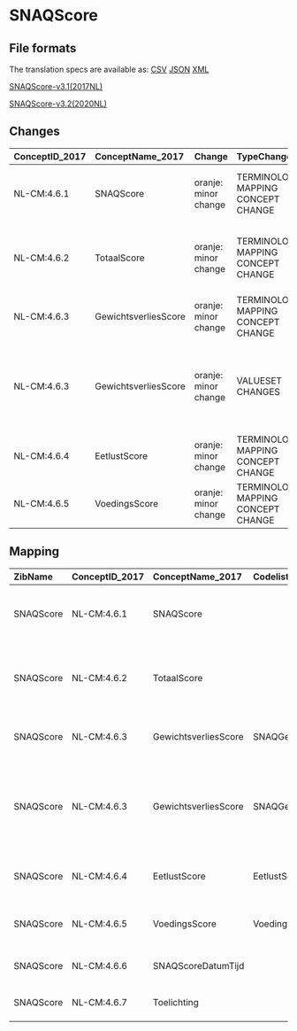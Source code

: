 # SNAQScore
## File formats

The translation specs are available as: 
[CSV](../csv/SNAQScore.csv) [JSON](../json/SNAQScore.json) [XML](../xml/SNAQScore.xml)



[SNAQScore-v3.1(2017NL)](https://zibs.nl/wiki/SNAQScore-v3.1(2017NL))

[SNAQScore-v3.2(2020NL)](https://zibs.nl/wiki/SNAQScore-v3.2(2020NL))









## Changes

| ConceptID_2017   | ConceptName_2017     | Change               | TypeChange                         | Impact_heen   | TRANSLATIE_spec_heen                                                                        | Impact_terug   | TRANSLATIE_spec_terug                                                                       | Omschrijving                                                                                                         |
|:-----------------|:---------------------|:---------------------|:-----------------------------------|:--------------|:--------------------------------------------------------------------------------------------|:---------------|:--------------------------------------------------------------------------------------------|:---------------------------------------------------------------------------------------------------------------------|
| NL-CM:4.6.1      | SNAQScore            | oranje: minor change | TERMINOLOGY MAPPING CONCEPT CHANGE | Medium        | SCT DefinitionCode [blank] -> [8881000146104 Short Nutritional Assessment Questionnaire]    | Medium         | SCT DefinitionCode [8881000146104 Short Nutritional Assessment Questionnaire] -> [blank]    | SNOMED CT DefintionCode concept aangepast                                                                            |
| NL-CM:4.6.2      | TotaalScore          | oranje: minor change | TERMINOLOGY MAPPING CONCEPT CHANGE | Medium        | SCT DefinitionCode [blank] -> [108911000146107 Short Nutritional Questionnaire total score] | Medium         | SCT DefinitionCode [108911000146107 Short Nutritional Questionnaire total score] -> [blank] | SNOMED CT DefintionCode concept aangepast                                                                            |
| NL-CM:4.6.3      | GewichtsverliesScore | oranje: minor change | TERMINOLOGY MAPPING CONCEPT CHANGE | Medium        | SCT DefinitionCode [blank] -> [4006003 SNAQScore GewichtsverliesScore]                      | Medium         | SCT DefinitionCode [4006003 SNAQScore GewichtsverliesScore] -> [blank]                      | SNOMED CT DefintionCode concept aangepast                                                                            |
| NL-CM:4.6.3      | GewichtsverliesScore | oranje: minor change | VALUESET CHANGES                   | Low           | existing valueset [valuesetname] changed in [baseline 2020]                                 | Medium         | existing valueset [valuesetname] changed in [baseline 2020]                                 | In de SNAQScoreCodelijst de omschrijvingen van LossAverage en LossHigh verwisseld en dus foutief. Deze is aangepast. |
| NL-CM:4.6.4      | EetlustScore         | oranje: minor change | TERMINOLOGY MAPPING CONCEPT CHANGE | Medium        | SCT DefinitionCode [blank] -> [4006004 SNAQScore EetlustScore]                              | Medium         | SCT DefinitionCode  [4006004 SNAQScore EetlustScore] -> [blank]                             | SNOMED CT DefintionCode concept aangepast                                                                            |
| NL-CM:4.6.5      | VoedingsScore        | oranje: minor change | TERMINOLOGY MAPPING CONCEPT CHANGE | Medium        | SCT DefinitionCode [blank] -> [4006005 SNAQScore VoedingsScore]                             | Medium         | SCT DefinitionCode [4006005 SNAQScore VoedingsScore] -> [blank]                             | SNOMED CT DefintionCode concept aangepast                                                                            |

## Mapping

| ZibName   | ConceptID_2017   | ConceptName_2017     | Codelists_2017                    | Change                  | ConceptID_2020   | ConceptName_2020     | Codelists_2020                    | Bits    | Omschrijving                                                                                                         | TypeChange                         | Impact_heen   | TRANSLATIE_spec_heen                                                                        | Impact_terug   | TRANSLATIE_spec_terug                                                                       |
|:----------|:-----------------|:---------------------|:----------------------------------|:------------------------|:-----------------|:---------------------|:----------------------------------|:--------|:---------------------------------------------------------------------------------------------------------------------|:-----------------------------------|:--------------|:--------------------------------------------------------------------------------------------|:---------------|:--------------------------------------------------------------------------------------------|
| SNAQScore | NL-CM:4.6.1      | SNAQScore            |                                   | oranje: minor change    | NL-CM:4.6.1      | SNAQScore            |                                   | ZIB-931 | SNOMED CT DefintionCode concept aangepast                                                                            | TERMINOLOGY MAPPING CONCEPT CHANGE | Medium        | SCT DefinitionCode [blank] -> [8881000146104 Short Nutritional Assessment Questionnaire]    | Medium         | SCT DefinitionCode [8881000146104 Short Nutritional Assessment Questionnaire] -> [blank]    |
| SNAQScore | NL-CM:4.6.2      | TotaalScore          |                                   | oranje: minor change    | NL-CM:4.6.2      | TotaalScore          |                                   | ZIB-931 | SNOMED CT DefintionCode concept aangepast                                                                            | TERMINOLOGY MAPPING CONCEPT CHANGE | Medium        | SCT DefinitionCode [blank] -> [108911000146107 Short Nutritional Questionnaire total score] | Medium         | SCT DefinitionCode [108911000146107 Short Nutritional Questionnaire total score] -> [blank] |
| SNAQScore | NL-CM:4.6.3      | GewichtsverliesScore | SNAQGewichtsverliesScoreCodelijst | oranje: minor change    | NL-CM:4.6.3      | GewichtsverliesScore | SNAQGewichtsverliesScoreCodelijst | ZIB-931 | SNOMED CT DefintionCode concept aangepast                                                                            | TERMINOLOGY MAPPING CONCEPT CHANGE | Medium        | SCT DefinitionCode [blank] -> [4006003 SNAQScore GewichtsverliesScore]                      | Medium         | SCT DefinitionCode [4006003 SNAQScore GewichtsverliesScore] -> [blank]                      |
| SNAQScore | NL-CM:4.6.3      | GewichtsverliesScore | SNAQGewichtsverliesScoreCodelijst | oranje: minor change    | NL-CM:4.6.3      | GewichtsverliesScore | SNAQGewichtsverliesScoreCodelijst | ZIB-523 | In de SNAQScoreCodelijst de omschrijvingen van LossAverage en LossHigh verwisseld en dus foutief. Deze is aangepast. | VALUESET CHANGES                   | Low           | existing valueset [valuesetname] changed in [baseline 2020]                                 | Medium         | existing valueset [valuesetname] changed in [baseline 2020]                                 |
| SNAQScore | NL-CM:4.6.4      | EetlustScore         | EetlustScoreCodelijst             | oranje: minor change    | NL-CM:4.6.4      | EetlustScore         | EetlustScoreCodelijst             | ZIB-931 | SNOMED CT DefintionCode concept aangepast                                                                            | TERMINOLOGY MAPPING CONCEPT CHANGE | Medium        | SCT DefinitionCode [blank] -> [4006004 SNAQScore EetlustScore]                              | Medium         | SCT DefinitionCode  [4006004 SNAQScore EetlustScore] -> [blank]                             |
| SNAQScore | NL-CM:4.6.5      | VoedingsScore        | VoedingsScoreCodelijst            | oranje: minor change    | NL-CM:4.6.5      | VoedingsScore        | VoedingsScoreCodelijst            | ZIB-931 | SNOMED CT DefintionCode concept aangepast                                                                            | TERMINOLOGY MAPPING CONCEPT CHANGE | Medium        | SCT DefinitionCode [blank] -> [4006005 SNAQScore VoedingsScore]                             | Medium         | SCT DefinitionCode [4006005 SNAQScore VoedingsScore] -> [blank]                             |
| SNAQScore | NL-CM:4.6.6      | SNAQScoreDatumTijd   |                                   | groen: geen wijzigingen | NL-CM:4.6.6      | SNAQScoreDatumTijd   |                                   |         |                                                                                                                      |                                    |               |                                                                                             |                |                                                                                             |
| SNAQScore | NL-CM:4.6.7      | Toelichting          |                                   | groen: geen wijzigingen | NL-CM:4.6.7      | Toelichting          |                                   |         |                                                                                                                      |                                    |               |                                                                                             |                |                                                                                             |


